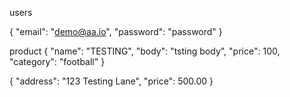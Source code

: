 users

{
    "email": "demo@aa.io",
    "password": "password"
}


product 
{
    "name": "TESTING",
    "body": "tsting body",
    "price": 100,
    "category": "football"
}

{
    "address": "123 Testing Lane",
    "price": 500.00
}
